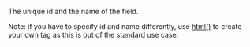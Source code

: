 The unique id and the name of the field.

Note: if you have to specify id and name differently, use [html()](#html) to create your own tag as this is out of the standard use case.